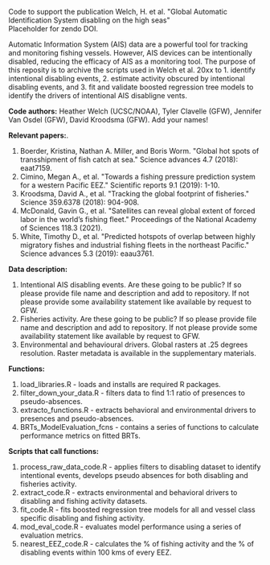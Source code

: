 Code to support the publication Welch, H. et al. "Global Automatic Identification System disabling on the high seas"  
Placeholder for zendo DOI. 

Automatic Information System (AIS) data are a powerful tool for tracking and monitoring fishing vessels. However, AIS devices can be intentionally disabled, reducing the efficacy of AIS as a monitoring tool. The purpose of this reposity is to archive the scripts used in Welch et al. 20xx to 1. identify intentional disabling events, 2. estimate activity obscured by intentional disabling events, and 3. fit and validate boosted regression tree models to identify the drivers of intentional AIS disabligne vents.

**Code authors:** Heather Welch (UCSC/NOAA), Tyler Clavelle (GFW), Jennifer Van Osdel (GFW), David Kroodsma (GFW). Add your names!  

**Relevant papers:**. 

1. Boerder, Kristina, Nathan A. Miller, and Boris Worm. "Global hot spots of transshipment of fish catch at sea." Science advances 4.7 (2018): eaat7159.  
2. Cimino, Megan A., et al. "Towards a fishing pressure prediction system for a western Pacific EEZ." Scientific reports 9.1 (2019): 1-10.  
3. Kroodsma, David A., et al. "Tracking the global footprint of fisheries." Science 359.6378 (2018): 904-908.  
4. McDonald, Gavin G., et al. "Satellites can reveal global extent of forced labor in the world’s fishing fleet." Proceedings of the National Academy of Sciences 118.3 (2021).  
5. White, Timothy D., et al. "Predicted hotspots of overlap between highly migratory fishes and industrial fishing fleets in the northeast Pacific." Science advances 5.3 (2019): eaau3761.  

**Data description:**
1. Intentional AIS disabling events. Are these going to be public? If so please provide file name and description and add to repository. If not please provide some availability statement like available by request to GFW.  
2. Fisheries activity.  Are these going to be public? If so please provide file name and description and add to repository. If not please provide some availability statement like available by request to GFW. 
3. Environmental and behavioural drivers. Global rasters at .25 degrees resolution. Raster metadata is available in the supplementary materials.  

**Functions:**  
1. load_libraries.R - loads and installs are required R packages. 
2. filter_down_your_data.R - filters data to find 1:1 ratio of presences to pseudo-absences.  
3. extracto_functions.R - extracts behavioral and environmental drivers to presences and pseudo-absences.  
4. BRTs_ModelEvaluation_fcns - contains a series of functions to calculate performance metrics on fitted BRTs. 

**Scripts that call functions:**
1. process_raw_data_code.R - applies filters to disabling dataset to identify intentional events, develops pseudo absences for both disabling and fisheries activity. 
2. extract_code.R - extracts environmental and behavioral drivers to disabling and fishing activity datasets. 
3. fit_code.R - fits boosted regression tree models for all and vessel class specific disabling and fishing activity. 
4. mod_eval_code.R - evaluates model performance using a series of evaluation metrics. 
5. nearest_EEZ_code.R - calculates the % of fishing activity and the % of disabling events within 100 kms of every EEZ. 
